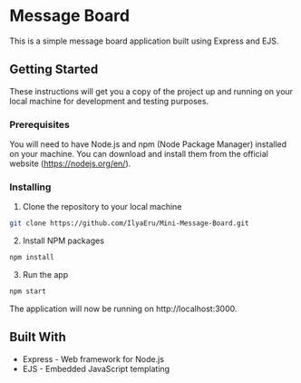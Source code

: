 # Message Board

This is a simple message board application built using Express and EJS.

## Getting Started

These instructions will get you a copy of the project up and running on your local machine for development and testing purposes.

### Prerequisites

You will need to have Node.js and npm (Node Package Manager) installed on your machine. You can download and install them from the official website (https://nodejs.org/en/).

### Installing

1. Clone the repository to your local machine

```sh
git clone https://github.com/IlyaEru/Mini-Message-Board.git
```

2. Install NPM packages

```sh
npm install
```

3. Run the app

```sh
npm start
```

The application will now be running on http://localhost:3000.

## Built With

- Express - Web framework for Node.js
- EJS - Embedded JavaScript templating
